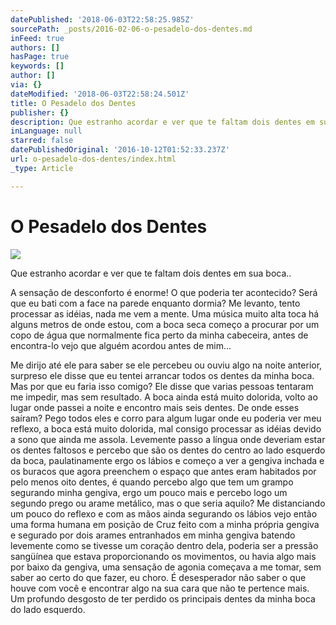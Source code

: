 ```yaml
---
datePublished: '2018-06-03T22:58:25.985Z'
sourcePath: _posts/2016-02-06-o-pesadelo-dos-dentes.md
inFeed: true
authors: []
hasPage: true
keywords: []
author: []
via: {}
dateModified: '2018-06-03T22:58:24.501Z'
title: O Pesadelo dos Dentes
publisher: {}
description: Que estranho acordar e ver que te faltam dois dentes em sua boca..
inLanguage: null
starred: false
datePublishedOriginal: '2016-10-12T01:52:33.237Z'
url: o-pesadelo-dos-dentes/index.html
_type: Article

---
```

# O Pesadelo dos Dentes
![](https://s3-us-west-2.amazonaws.com/the-grid-img/p/55e4685bbb8dc98504ecd01d9bfcba2bb1f5c473.png)

Que estranho acordar e ver que te faltam dois dentes em sua boca..

A sensação de desconforto é enorme! O que poderia ter acontecido? Será que eu bati com a face na parede enquanto dormia? Me levanto, tento processar as idéias, nada me vem a mente. Uma música muito alta toca há alguns metros de onde estou, com a boca seca começo a procurar por um copo de água que normalmente fica perto da minha cabeceira, antes de encontra-lo vejo que alguém acordou antes de mim... 

Me dirijo até ele para saber se ele percebeu ou ouviu algo na noite anterior, surpreso ele disse que eu tentei arrancar todos os dentes da minha boca. Mas por que eu faria isso comigo? Ele disse que varias pessoas tentaram me impedir, mas sem resultado. A boca ainda está muito dolorida, volto ao lugar onde passei a noite e encontro mais seis dentes. De onde esses saíram? Pego todos eles e corro para algum lugar onde eu poderia ver meu reflexo, a boca está muito dolorida, mal consigo processar as idéias devido a sono que ainda me assola. Levemente passo a língua onde deveriam estar os dentes faltosos e percebo que são os dentes do centro ao lado esquerdo da boca, paulatinamente ergo os lábios e começo a ver a gengiva inchada e os buracos que agora preenchem o espaço que antes eram habitados por pelo menos oito dentes, é quando percebo algo que tem um grampo segurando minha gengiva, ergo um pouco mais e percebo logo um segundo prego ou arame metálico, mas o que seria aquilo? Me distanciando um pouco do reflexo e com as mãos ainda segurando os lábios vejo então uma forma humana em posição de Cruz feito com a minha própria gengiva e segurado por dois arames entranhados em minha gengiva batendo levemente como se tivesse um coração dentro dela, poderia ser a pressão sangüínea que estava proporcionando os movimentos, ou havia algo mais por baixo da gengiva, uma sensação de agonia começava a me tomar, sem saber ao certo do que fazer, eu choro. É desesperador não saber o que houve com você e encontrar algo na sua cara que não te pertence mais. Um profundo desgosto de ter perdido os principais dentes da minha boca do lado esquerdo.